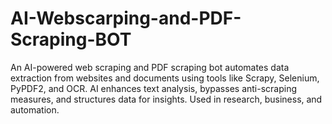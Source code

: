 # AI-Webscarping-and-PDF-Scraping-BOT
An AI-powered web scraping and PDF scraping bot automates data extraction from websites and documents using tools like Scrapy, Selenium, PyPDF2, and OCR. AI enhances text analysis, bypasses anti-scraping measures, and structures data for insights. Used in research, business, and automation.

